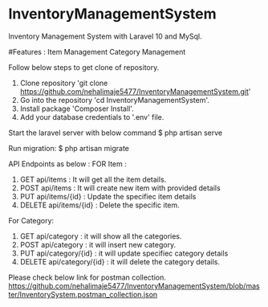 # InventoryManagementSystem

Inventory Management System with Laravel 10 and MySql.

#Features : 
Item Management
Category Management

Follow below steps to get clone of repository.

1. Clone repository 'git clone https://github.com/nehalimaje5477/InventoryManagementSystem.git'
2. Go into the repository 'cd InventoryManagementSystem'.
3. Install package 'Composer Install'.
4. Add your database credentials to '.env' file.

Start the laravel server with below command
$ php artisan serve

Run migration:
$ php artisan migrate

API Endpoints as below :
FOR Item :
1. GET api/items : It will get all the item details.
2. POST api/items : It will create new item with provided details
3. PUT api/items/{id} : Update the specifiec item details
4. DELETE api/items/{id} : Delete the specific item.

For Category:
1. GET api/category : it will show all the categories.
2. POST api/category : it will insert new category.
3. PUT api/category/{id} : it will update specifiec category details
4. DELETE api/category/{id} : it will delete the category details. 

Please check below link for postman collection.
https://github.com/nehalimaje5477/InventoryManagementSystem/blob/master/InventorySystem.postman_collection.json




